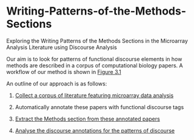 # Writing-Patterns-of-the-Methods-Sections
Exploring the Writing Patterns of the Methods Sections in the Microarray Analysis Literature using Discourse Analysis

Our aim is to look for patterns of functional discourse elements in how methods are described in a corpus of computational biology papers. A workflow of our method is shown in [Figure 3.1](https://github.com/ManalBah/Writing-Patterns-of-the-Methods-Sections/blob/main/Figure3_1.png)


An outline of our approach is as follows:
1. [Collect a corpus of literature featuring microarray data analysis](https://github.com/ManalBah/Fetch-Data-From-PMC)

2. Automatically annotate these papers with functional discourse tags 

3. [Extract the Methods section from these annotated papers](https://github.com/ManalBah/Fetch-Data-From-PMC)

4. [Analyse the discourse annotations for the patterns of discourse](https://github.com/ManalBah/DiscourseAnalysis)
